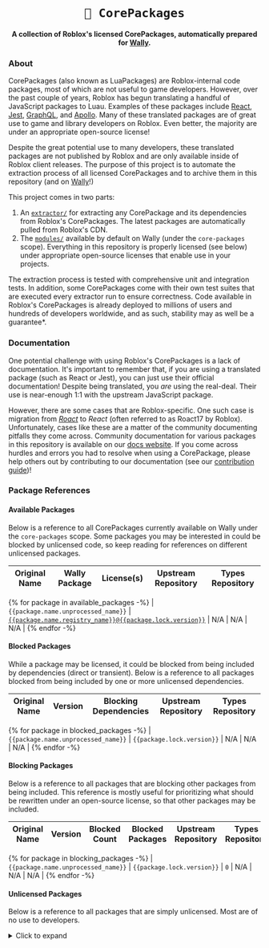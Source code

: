 <!-- Allow this file to not have a first line heading -->
<!-- markdownlint-disable-file MD041 no-emphasis-as-heading -->

<!-- inline html -->
<!-- markdownlint-disable-file MD033 -->

<div align="center">

# `📁 CorePackages`

**A collection of Roblox's licensed CorePackages, automatically prepared for [Wally](https://wally.run).**

</div>

### About

CorePackages (also known as LuaPackages) are Roblox-internal code packages, most of which are not useful to game developers. However, over the past couple of years, Roblox has begun translating a handful of JavaScript packages to Luau. Examples of these packages include [React](https://reactjs.org/), [Jest](https://jestjs.io/), [GraphQL](https://graphql.org/), and [Apollo](https://www.apollographql.com/). Many of these translated packages are of great use to game and library developers on Roblox. Even better, the majority are under an appropriate open-source license!

Despite the great potential use to many developers, these translated packages are not published by Roblox and are only available inside of Roblox client releases. The purpose of this project is to automate the extraction process of all licensed CorePackages and to archive them in this repository (and on [Wally](https://wally.run/)!)

This project comes in two parts:

1. An [`extractor/`](/extractor/) for extracting any CorePackage and its dependencies from Roblox's CorePackages. The latest packages are automatically pulled from Roblox's CDN.
2. The [`modules/`](/modules/) available by default on Wally (under the `core-packages` scope). Everything in this repository is properly licensed (see below) under appropriate open-source licenses that enable use in your projects.

The extraction process is tested with comprehensive unit and integration tests. In addition, some CorePackages come with their own test suites that are executed every extractor run to ensure correctness. Code available in Roblox's CorePackages is already deployed to millions of users and hundreds of developers worldwide, and as such, stability may as well be a guarantee*.

### Documentation

One potential challenge with using Roblox's CorePackages is a lack of documentation. It's important to remember that, if you are using a translated package (such as React or Jest), you can just use their official documentation! Despite being translated, you *are* using the real-deal. Their use is near-enough 1:1 with the upstream JavaScript package.

However, there are some cases that are Roblox-specific. One such case is migration from [*Roact*](https://github.com/Roblox/roact) to *React* (often referred to as Roact17 by Roblox). Unfortunately, cases like these are a matter of the community documenting pitfalls they come across. Community documentation for various packages in this repository is available on our [docs website](#). If you come across hurdles and errors you had to resolve when using a CorePackage, please help others out by contributing to our documentation (see our [contribution guide](/CONTRIBUTION.md))!

### Package References

#### Available Packages

Below is a reference to all CorePackages currently available on Wally under the `core-packages` scope. Some packages you may be interested in could be blocked by unlicensed code, so keep reading for references on different unlicensed packages.

| Original Name | Wally Package | License(s) | Upstream Repository | Types Repository |
| ------------- | ------------- | ---------- | ------------------- | ---------------- |
{% for package in available_packages -%}
| `{{package.name.unprocessed_name}}` | [`{{package.name.registry_name}}@{{package.lock.version}}`](https://wally.run/package/core-packages/{{package.name.registry_name}}) | N/A | N/A | N/A |
{% endfor -%}

#### Blocked Packages

While a package may be licensed, it could be blocked from being included by dependencies (direct or transient). Below is a reference to all packages blocked from being included by one or more unlicensed dependencies.

| Original Name | Version | Blocking Dependencies | Upstream Repository | Types Repository |
| ------------- | ------- | --------------------- | ------------------- | ---------------- |
{% for package in blocked_packages -%}
| `{{package.name.unprocessed_name}}` | `{{package.lock.version}}` | N/A | N/A | N/A |
{% endfor -%}

#### Blocking Packages

Below is a reference to all packages that are blocking other packages from being included. This reference is mostly useful for prioritizing what should be rewritten under an open-source license, so that other packages may be included.

| Original Name | Version | Blocked Count | Blocked Packages | Upstream Repository | Types Repository |
| ------------- | ------- | ------------- | ---------------- | ------------------- | ---------------- |
{% for package in blocking_packages -%}
| `{{package.name.unprocessed_name}}` | `{{package.lock.version}}` | `0` | N/A | N/A | N/A |
{% endfor -%}

#### Unlicensed Packages

Below is a reference to all packages that are simply unlicensed. Most are of no use to developers.

<details>
    <summary>Click to expand</summary>
<!-- empty line *️⃣  -->
    | Original Name | Version |
    | ------------- | ------- |
    {% for package in unlicensed_packages -%}
    | `{{package.name.unprocessed_name}}` | `{{package.lock.version}}` |
    {% endfor -%}
</details>
<!-- empty line *️⃣  -->
